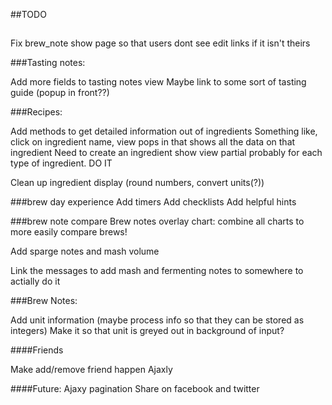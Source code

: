 ##TODO

##
Fix brew_note show page so that users dont see edit links if it isn't theirs

###Tasting notes:

Add more fields to tasting notes view
Maybe link to some sort of tasting guide (popup in front??)

###Recipes:

Add methods to get detailed information out of ingredients
  Something like, click on ingredient name, view pops in that shows all the data on that ingredient
    Need to create an ingredient show view partial probably for each type of ingredient. DO IT
    
Clean up ingredient display (round numbers, convert units(?))

###brew day experience
Add timers
Add checklists
Add helpful hints

###brew note compare
Brew notes overlay chart: combine all charts to more easily compare brews!

Add sparge notes and mash volume

Link the messages to add mash and fermenting notes to somewhere to actially do it

###Brew Notes:

Add unit information (maybe process info so that they can be stored as integers)
  Make it so that unit is greyed out in background of input?

####Friends

Make add/remove friend happen Ajaxly

####Future:
Ajaxy pagination
Share on facebook and twitter